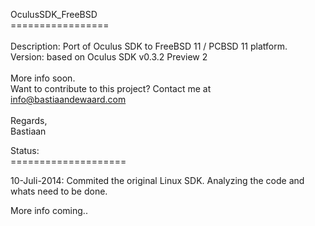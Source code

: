 OculusSDK_FreeBSD<br>
=================<br>
<br>
Description: Port of Oculus SDK to FreeBSD 11 / PCBSD 11 platform.<br>
Version: based on Oculus SDK v0.3.2 Preview 2<br>
<br>
More info soon.<br>
Want to contribute to this project? Contact me at info@bastiaandewaard.com<br>
<br>
Regards,<br>
Bastiaan<br>



Status:<br>
====================<br>

10-Juli-2014: Commited the original Linux SDK. Analyzing the code and whats need to be done. 

More info coming..
